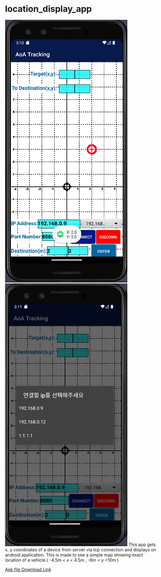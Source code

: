 # location_display_app


![Display](display-1.png) 
![Display](display-2.png) 
This app gets x, y coordinates of a device from server via tcp connection and displays  on android application.
This is made to see a simple map showing exact location of a vehicle.( -4.5m < x < 4.5m  , -6m < y <10m )

[Apk file Download Link](https://github.com/DukiChoi/location_display_app/raw/master/apk/location_display_app.apk)
